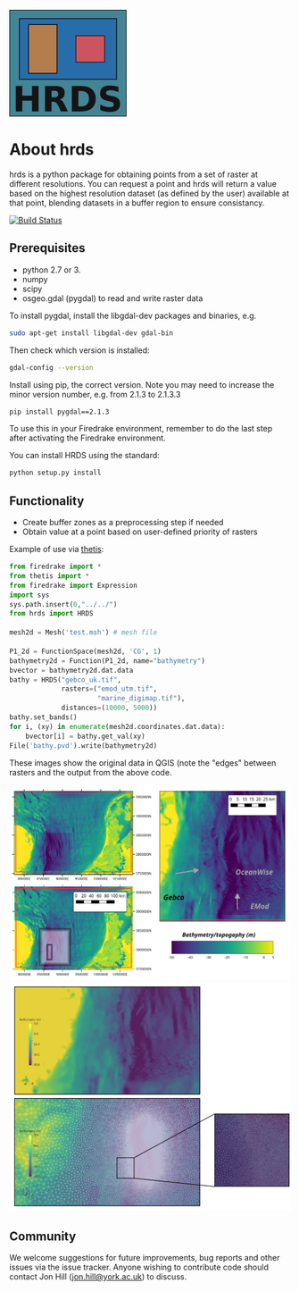 
![logo](https://github.com/EnvModellingGroup/hdrs/blob/master/docs/logo_small.png)

About hrds
===========
hrds is a python package for obtaining points from a set of raster at 
different resolutions.
You can request a point and hrds will return a value based on
the highest resolution dataset (as defined by the user) available at that point, blending
datasets in a buffer region to ensure consistancy.

[![Build Status](https://travis-ci.org/EnvModellingGroup/hdrs.svg?branch=master)](https://travis-ci.org/EnvModellingGroup/hdrs)

Prerequisites
---------------
* python 2.7 or 3.
* numpy
* scipy
* osgeo.gdal (pygdal) to read and write raster data

To install pygdal, install the libgdal-dev packages and binaries, e.g.

```bash
sudo apt-get install libgdal-dev gdal-bin
```

Then check which version is installed:
```bash
gdal-config --version
```

Install using pip, the correct version. Note you may need to 
increase the minor version number, e.g. from 2.1.3 to 2.1.3.3

```bash
pip install pygdal==2.1.3
```

To use this in your Firedrake environment, remember to do the last step after
activating the Firedrake environment.

You can install HRDS using the standard:
```bash
python setup.py install
```

Functionality
---------------
* Create buffer zones as a preprocessing step if needed
* Obtain value at a point based on user-defined priority of rasters

Example of use via [thetis](http://thetisproject.org/):
```python
from firedrake import *
from thetis import *
from firedrake import Expression
import sys
sys.path.insert(0,"../../")
from hrds import HRDS

mesh2d = Mesh('test.msh') # mesh file

P1_2d = FunctionSpace(mesh2d, 'CG', 1)
bathymetry2d = Function(P1_2d, name="bathymetry")
bvector = bathymetry2d.dat.data
bathy = HRDS("gebco_uk.tif", 
             rasters=("emod_utm.tif", 
                      "marine_digimap.tif"), 
             distances=(10000, 5000))
bathy.set_bands()
for i, (xy) in enumerate(mesh2d.coordinates.dat.data):
    bvector[i] = bathy.get_val(xy)
File('bathy.pvd').write(bathymetry2d)
```

These images show the original data in QGIS (note the "edges" between rasters
and the output from the above code.

![Input data](https://github.com/EnvModellingGroup/hdrs/blob/master/docs/original_bathy_data_sml.png)
![Blended bathymetry data on the multiscale mesh](https://github.com/EnvModellingGroup/hdrs/blob/master/docs/blended_rasters_with_mesh_sml.png)

Community
-----------

We welcome suggestions for future improvements, bug reports and other issues via the issue tracker. Anyone wishing to contribute code should contact Jon Hill (jon.hill@york.ac.uk) to discuss.

